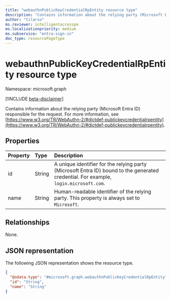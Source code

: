 ```yaml
---
title: "webauthnPublicKeyCredentialRpEntity resource type"
description: "Contains information about the relying party (Microsoft Entra ID) responsible for the request."  
author: "tilarso"  
ms.reviewer: intelligentaccesspm  
ms.localizationpriority: medium  
ms.subservice: "entra-sign-in"  
doc_type: resourcePageType  
---  
```


# webauthnPublicKeyCredentialRpEntity resource type

Namespace: microsoft.graph

[!INCLUDE [beta-disclaimer](../../includes/beta-disclaimer.md)]

Contains information about the relying party (Microsoft Entra ID) responsible for the request. For more information, see [https://www.w3.org/TR/WebAuthn-2/#dictdef-publickeycredentialrpentity](https://www.w3.org/TR/WebAuthn-2/#dictdef-publickeycredentialrpentity). 

## Properties
|Property|Type|Description|
|:---|:---|:---|
|id|String|A unique identifier for the relying party (Microsoft Entra ID) bound to the generated credential. For example, `login.microsoft.com`.|  
|name|String|Human-readable identifier of the relying party. This property is always set to `Microsoft`.|  

## Relationships
None.

## JSON representation
The following JSON representation shows the resource type.
<!-- {
  "blockType": "resource",
  "@odata.type": "microsoft.graph.webauthnPublicKeyCredentialRpEntity"
}
-->
``` json
{
  "@odata.type": "#microsoft.graph.webauthnPublicKeyCredentialRpEntity",
  "id": "String",
  "name": "String"
}
```

